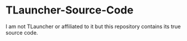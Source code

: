 # TLauncher-Source-Code
I am not TLauncher or affiliated to it but this repository contains its true source code.
